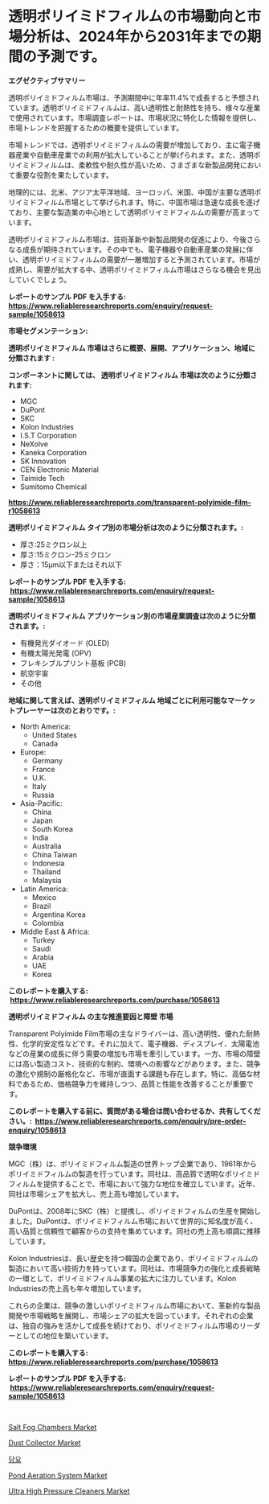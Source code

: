 <p><h1>透明ポリイミドフィルムの市場動向と市場分析は、2024年から2031年までの期間の予測です。</h1></p><p><strong>エグゼクティブサマリー</strong></p>
<p><p>透明ポリイミドフィルム市場は、予測期間中に年率11.4%で成長すると予想されています。透明ポリイミドフィルムは、高い透明性と耐熱性を持ち、様々な産業で使用されています。市場調査レポートは、市場状況に特化した情報を提供し、市場トレンドを把握するための概要を提供しています。</p><p>市場トレンドでは、透明ポリイミドフィルムの需要が増加しており、主に電子機器産業や自動車産業での利用が拡大していることが挙げられます。また、透明ポリイミドフィルムは、柔軟性や耐久性が高いため、さまざまな新製品開発において重要な役割を果たしています。</p><p>地理的には、北米、アジア太平洋地域、ヨーロッパ、米国、中国が主要な透明ポリイミドフィルム市場として挙げられます。特に、中国市場は急速な成長を遂げており、主要な製造業の中心地として透明ポリイミドフィルムの需要が高まっています。</p><p>透明ポリイミドフィルム市場は、技術革新や新製品開発の促進により、今後さらなる成長が期待されています。その中でも、電子機器や自動車産業の発展に伴い、透明ポリイミドフィルムの需要が一層増加すると予測されています。市場が成熟し、需要が拡大する中、透明ポリイミドフィルム市場はさらなる機会を見出していくでしょう。</p></p>
<p><strong>レポートのサンプル PDF を入手する: <a href="https://www.reliableresearchreports.com/enquiry/request-sample/1058613">https://www.reliableresearchreports.com/enquiry/request-sample/1058613</a></strong></p>
<p><strong>市場セグメンテーション:</strong></p>
<p><strong> 透明ポリイミドフィルム 市場はさらに概要、展開、アプリケーション、地域に分類されます :</strong></p>
<p><strong>コンポーネントに関しては、 透明ポリイミドフィルム 市場は次のように分類されます: &nbsp;</strong></p>
<p><ul><li>MGC</li><li>DuPont</li><li>SKC</li><li>Kolon Industries</li><li>I.S.T Corporation</li><li>NeXolve</li><li>Kaneka Corporation</li><li>SK Innovation</li><li>CEN Electronic Material</li><li>Taimide Tech</li><li>Sumitomo Chemical</li></ul></p>
<p><strong><a href="https://www.reliableresearchreports.com/transparent-polyimide-film-r1058613">https://www.reliableresearchreports.com/transparent-polyimide-film-r1058613</a></strong></p>
<p><strong> 透明ポリイミドフィルム タイプ別の市場分析は次のように分類されます。:</strong></p>
<p><ul><li>厚さ:25ミクロン以上</li><li>厚さ:15ミクロン-25ミクロン</li><li>厚さ：15μm以下またはそれ以下</li></ul></p>
<p><strong>レポートのサンプル PDF を入手する: &nbsp;<a href="https://www.reliableresearchreports.com/enquiry/request-sample/1058613">https://www.reliableresearchreports.com/enquiry/request-sample/1058613</a></strong></p>
<p><strong> 透明ポリイミドフィルム アプリケーション別の市場産業調査は次のように分類されます。:</strong></p>
<p><ul><li>有機発光ダイオード (OLED)</li><li>有機太陽光発電 (OPV)</li><li>フレキシブルプリント基板 (PCB)</li><li>航空宇宙</li><li>その他</li></ul></p>
<p><strong>地域に関して言えば、透明ポリイミドフィルム 地域ごとに利用可能なマーケットプレーヤーは次のとおりです。:</strong></p>
<p><ul>
    <li>
        North America:
        <ul>
            <li>United States</li>
            <li>Canada</li>
        </ul>
    </li>
    <li>
        Europe:
        <ul>
            <li>Germany</li>
            <li>France</li>
            <li>U.K.</li>
            <li>Italy</li>
            <li>Russia</li>
        </ul>
    </li>
    <li>
        Asia-Pacific:
        <ul>
            <li>China</li>
            <li>Japan</li>
            <li>South Korea</li>
            <li>India</li>
            <li>Australia</li>
            <li>China Taiwan</li>
            <li>Indonesia</li>
            <li>Thailand</li>
            <li>Malaysia</li>
        </ul>
    </li>
    <li>
        Latin America:
        <ul>
            <li>Mexico</li>
            <li>Brazil</li>
            <li>Argentina Korea</li>
            <li>Colombia</li>
        </ul>
    </li>
    <li>
        Middle East & Africa:
        <ul>
            <li>Turkey</li>
            <li>Saudi</li>
            <li>Arabia</li>
            <li>UAE</li>
            <li>Korea</li>
        </ul>
    </li>
    </ul></p>
<p><strong>このレポートを購入する: &nbsp;<a href="https://www.reliableresearchreports.com/purchase/1058613">https://www.reliableresearchreports.com/purchase/1058613</a></strong></p>
<p><strong>透明ポリイミドフィルム の主な推進要因と障壁 市場</strong></p>
<p><p>Transparent Polyimide Film市場の主なドライバーは、高い透明性、優れた耐熱性、化学的安定性などです。それに加えて、電子機器、ディスプレイ、太陽電池などの産業の成長に伴う需要の増加も市場を牽引しています。一方、市場の障壁には高い製造コスト、技術的な制約、環境への影響などがあります。また、競争の激化や規制の厳格化など、市場が直面する課題も存在します。特に、高価な材料であるため、価格競争力を維持しつつ、品質と性能を改善することが重要です。</p></p>
<p><strong>このレポートを購入する前に、質問がある場合は問い合わせるか、共有してください。:&nbsp; <a href="https://www.reliableresearchreports.com/enquiry/pre-order-enquiry/1058613">https://www.reliableresearchreports.com/enquiry/pre-order-enquiry/1058613</a></strong></p>
<p><strong>競争環境</strong></p>
<p><p>MGC（株）は、ポリイミドフィルム製造の世界トップ企業であり、1961年からポリイミドフィルムの製造を行っています。同社は、高品質で透明なポリイミドフィルムを提供することで、市場において強力な地位を確立しています。近年、同社は市場シェアを拡大し、売上高も増加しています。</p><p>DuPontは、2008年にSKC（株）と提携し、ポリイミドフィルムの生産を開始しました。DuPontは、ポリイミドフィルム市場において世界的に知名度が高く、高い品質と信頼性で顧客からの支持を集めています。同社の売上高も順調に推移しています。</p><p>Kolon Industriesは、長い歴史を持つ韓国の企業であり、ポリイミドフィルムの製造において高い技術力を持っています。同社は、市場競争力の強化と成長戦略の一環として、ポリイミドフィルム事業の拡大に注力しています。Kolon Industriesの売上高も年々増加しています。</p><p>これらの企業は、競争の激しいポリイミドフィルム市場において、革新的な製品開発や市場戦略を展開し、市場シェアの拡大を図っています。それぞれの企業は、独自の強みを活かして成長を続けており、ポリイミドフィルム市場のリーダーとしての地位を築いています。</p></p>
<p><strong>このレポートを購入する: &nbsp; <a href="https://www.reliableresearchreports.com/purchase/1058613">https://www.reliableresearchreports.com/purchase/1058613</a></strong></p>
<p><strong>レポートのサンプル PDF を入手する: &nbsp;<a href="https://www.reliableresearchreports.com/enquiry/request-sample/1058613">https://www.reliableresearchreports.com/enquiry/request-sample/1058613</a></strong><strong></strong></p>
<p>&nbsp;</p>
<p><p><a href="https://github.com/angelajermaine/Market-Research-Report-List-2/blob/main/salt-fog-chambers-market.md">Salt Fog Chambers Market</a></p><p><a href="https://view.publitas.com/reportprime-1/dust-collector-market-insight-market-trends-growth-forecasted-from-2024-to-2031/">Dust Collector Market</a></p><p><a href="https://github.com/Penelolack456456/Market-Research-Report-List-1/blob/main/502889624039.md">담요</a></p><p><a href="https://github.com/provorikovar/Market-Research-Report-List-3/blob/main/pond-aeration-system-market.md">Pond Aeration System Market</a></p><p><a href="https://www.linkedin.com/pulse/ultra-high-pressure-cleaners-market-analysis-examines-its-scope-hmj1f?trackingId=tEUvU06z5%2B1AYp6liCSIew%3D%3D">Ultra High Pressure Cleaners Market</a></p></p>